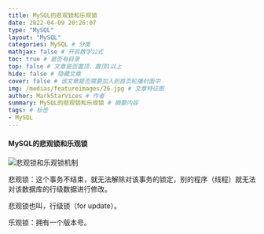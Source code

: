 ```yaml
---
title: MySQL的悲观锁和乐观锁
date: 2022-04-09 20:26:07
type: "MySQL"
layout: "MySQL"
categories: MySQL # 分类
mathjax: false # 开启数学公式
toc: true # 是否有目录
top: false # 文章是否置顶，置顶1以上
hide: false # 隐藏文章
cover: false # 该文章是否需要加入到首页轮播封面中
img: /medias/featureimages/26.jpg # 文章特征图
author: MarkStarVices # 作者
summary: MySQL的悲观锁和乐观锁 # 摘要内容
tags: # 标签
- MySQL
---
```


#### MySQL的悲观锁和乐观锁

![悲观锁和乐观锁机制](./悲观锁和乐观锁机制.jpg)

悲观锁：这个事务不结束，就无法解除对该事务的锁定，别的程序（线程）就无法对该数据库的行级数据进行修改。

悲观锁也叫，行级锁（for update）。

乐观锁：拥有一个版本号。